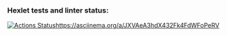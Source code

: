### Hexlet tests and linter status:
[![Actions Status](https://github.com/romaverne/js-starter-project-44/workflows/hexlet-check/badge.svg)](https://github.com/romaverne/js-starter-project-44/actions)https://asciinema.org/a/JXVAeA3hdX432Fk4FdWFoPeRV
